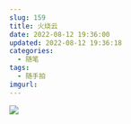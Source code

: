 ```yaml
---
slug: 159
title: 火烧云
date: 2022-08-12 19:36:00
updated: 2022-08-12 19:36:18
categories: 
  - 随笔
tags: 
  - 随手拍
imgurl: 
---
```



![](https://oss.zburu.com/i/2022/08/12/62f63b0af4104.jpg)